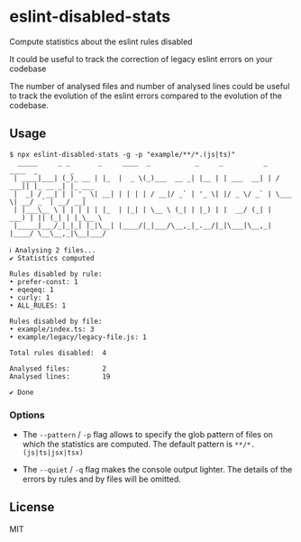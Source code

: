 # eslint-disabled-stats

Compute statistics about the eslint rules disabled

It could be useful to track the correction of legacy eslint errors on your codebase

The number of analysed files and number of analysed lines could be useful to track the evolution of the eslint errors
compared to the evolution of the codebase.

## Usage

```
$ npx eslint-disabled-stats -g -p "example/**/*.(js|ts)"
  _____     _ _       _     ____  _           _     _          _   ____  _        _
 | ____|___| (_)_ __ | |_  |  _ \(_)___  __ _| |__ | | ___  __| | / ___|| |_ __ _| |_ ___
 |  _| / __| | | '_ \| __| | | | | / __|/ _` | '_ \| |/ _ \/ _` | \___ \| __/ _` | __/ __|
 | |___\__ \ | | | | | |_  | |_| | \__ \ (_| | |_) | |  __/ (_| |  ___) | || (_| | |_\__ \
 |_____|___/_|_|_| |_|\__| |____/|_|___/\__,_|_.__/|_|\___|\__,_| |____/ \__\__,_|\__|___/

ℹ Analysing 2 files...
✔ Statistics computed

Rules disabled by rule:
• prefer-const: 1
• eqeqeq: 1
• curly: 1
• ALL_RULES: 1

Rules disabled by file:
• example/index.ts: 3
• example/legacy/legacy-file.js: 1

Total rules disabled:  4

Analysed files:        2
Analysed lines:        19

✔ Done
```

### Options

- The `--pattern` / `-p` flag allows to specify
  the glob pattern of files on which the statistics are computed.
  The default pattern is `**/*.(js|ts|jsx|tsx)`

- The `--quiet` / `-q` flag makes the console output lighter.
  The details of the errors by rules and by files will be omitted.

## License

MIT
